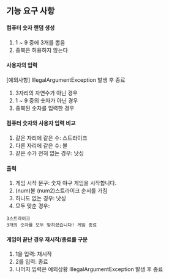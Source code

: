 ## 기능 요구 사항

#### 컴퓨터 숫자 랜덤 생성

1. 1 ~ 9 중에 3개를 뽑음
2. 중복은 허용하지 않는다

#### 사용자의 입력

[예외사항] IllegalArgumentException 발생 후 종료

1. 3자리의 자연수가 아닌 경우
2. 1 ~ 9 중의 숫자가 아닌 경우
3. 중복된 숫자를 입력한 경우

#### 컴퓨터 숫자와 사용자 입력 비교

1. 같은 자리에 같은 수: 스트라이크
2. 다른 자리에 같은 수: 볼
3. 같은 수가 전혀 없는 경우: 낫싱

#### 출력

1. 게임 시작 문구: 숫자 야구 게임을 시작합니다.
2. (num)볼 (num2)스트라이크 순서를 가짐
3. 하나도 없는 경우: 낫싱
4. 모두 맞춘 경우:

```
3스트라이크
3개의 숫자를 모두 맞히셨습니다! 게임 종료
```

#### 게임이 끝난 경우 재시작/종료를 구분

1. 1을 입력: 재시작
2. 2를 입력: 종료
3. 나머지 입력은 예외상황 IllegalArgumentException 발생 후 종료
